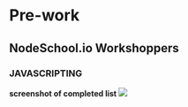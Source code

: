 # Pre-work
## NodeSchool.io Workshoppers
### JAVASCRIPTING
**screenshot of completed list**
<img src="https://goo.gl/photos/vd2nw4UWSGyTwKiC9">
